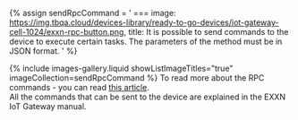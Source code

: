 {% assign sendRpcCommand = '
    ===
        image: https://img.tbqa.cloud/devices-library/ready-to-go-devices/iot-gateway-cell-1024/exxn-rpc-button.png,
        title: It is possible to send commands to the device to execute certain tasks. The parameters of the method must be in JSON format.
'
%}

{% include images-gallery.liquid showListImageTitles="true" imageCollection=sendRpcCommand %} 
To read more about the RPC commands - you can read [this article](/docs/{{page.docsPrefix}}user-guide/rpc/#server-side-rpc).  
All the commands that can be sent to the device are explained in the EXXN IoT Gateway manual.